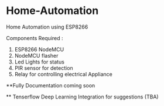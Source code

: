 # Home-Automation
Home Automation using ESP8266 

Components Required :

1. ESP8266 NodeMCU 
2. NodeMCU flasher 
3. Led Lights for status
4. PIR sensor for detection 
5. Relay for controlling electrical Appliance


**Fully Documentation coming soon 

** Tenserflow Deep Learning Integration for suggestions (TBA)

